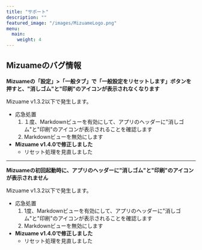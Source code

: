 ```yaml
---
title: "サポート"
description: ""
featured_image: "/images/MizuameLogo.png"
menu:
  main:
    weight: 4
---
```


## Mizuameのバグ情報

**Mizuameの「設定」>「一般タブ」で「一般設定をリセットします」ボタンを押すと、"消しゴム"と"印刷"のアイコンが表示されなくなります**

Mizuame v1.3.2以下で発生します。

- 応急処置
  1. １度、Markdownビューを有効にして、アプリのヘッダーに"消しゴム"と"印刷"のアイコンが表示されることを確認します
  1. Markdownビューを無効にします
- __Mizuame v1.4.0で修正しました__
  - リセット処理を見直しました

---

**Mizuameの初回起動時に、アプリのヘッダーに"消しゴム"と"印刷"のアイコンが表示されません**

Mizuame v1.3.2以下で発生します。

- 応急処置
  1. 1度、Markdownビューを有効にして、アプリのヘッダーに"消しゴム"と"印刷"のアイコンが表示されることを確認します
  1. Markdownビューを無効にします
- __Mizuame v1.4.0で修正しました__
  - リセット処理を見直しました
